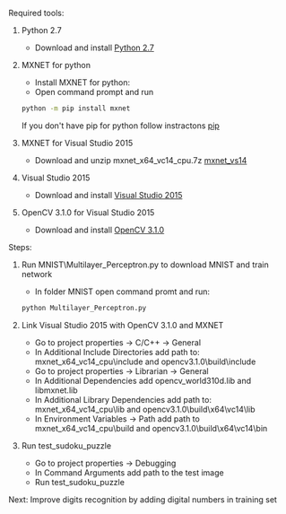 Required tools:
1. Python 2.7
	- Download and install [Python 2.7][python]
	
2. MXNET for python
	- Install MXNET for python:
	- Open command prompt and run
	```cmd
	python -m pip install mxnet
	```
	If you don't have pip for python follow instractons [pip]
	
3. MXNET for Visual Studio 2015
	- Download and unzip mxnet_x64_vc14_cpu.7z [mxnet_vs14]
	
4. Visual Studio 2015
	- Download and install [Visual Studio 2015][vs]
	
5. OpenCV 3.1.0 for Visual Studio 2015
	- Download and install [OpenCV 3.1.0][opencv]
	
Steps:
1. Run MNIST\Multilayer_Perceptron.py to download MNIST and train network
	- In folder MNIST open command promt and run:
	```cmd
	python Multilayer_Perceptron.py
	```
2. Link Visual Studio 2015 with OpenCV 3.1.0 and MXNET
	- Go to project properties -> C/C++ -> General
	- In Additional Include Directories add path to:
		mxnet_x64_vc14_cpu\include and opencv3.1.0\build\include
	- Go to project properties -> Librarian -> General
	- In Additional Dependencies add
		opencv_world310d.lib and libmxnet.lib
	- In Additional Library Dependencies add path to:
		mxnet_x64_vc14_cpu\lib and opencv3.1.0\build\x64\vc14\lib
	- In Environment Variables -> Path add path to
		mxnet_x64_vc14_cpu\build and opencv3.1.0\build\x64\vc14\bin
		
3. Run test_sudoku_puzzle
	- Go to project properties -> Debugging
	- In Command Arguments add path to the test image
	- Run test_sudoku_puzzle

Next:
Improve digits recognition by adding digital numbers in training set


[python]: <https://www.python.org/downloads/release/python-2712/>
[pip]: <https://github.com/BurntSushi/nfldb/wiki/Python-&-pip-Windows-installation#pip-install>
[mxnet_vs14]: <https://github.com/yajiedesign/mxnet/releases>
[vs]: <https://www.visualstudio.com/downloads/>
[opencv]: <http://opencv.org/releases.html>
